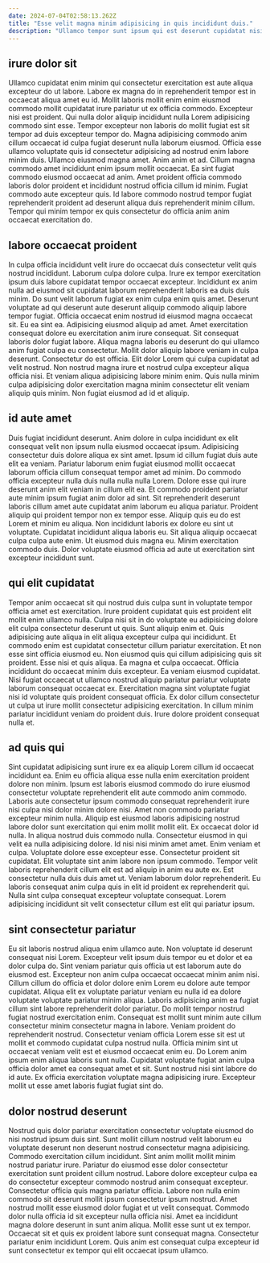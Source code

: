 ```yaml
---
date: 2024-07-04T02:58:13.262Z
title: "Esse velit magna minim adipisicing in quis incididunt duis."
description: "Ullamco tempor sunt ipsum qui est deserunt cupidatat nisi elit aliquip anim. Eu do dolore incididunt magna cillum."
---
```



## irure dolor sit

Ullamco cupidatat enim minim qui consectetur exercitation est aute aliqua excepteur do ut labore. Labore ex magna do in reprehenderit tempor est in occaecat aliqua amet eu id. Mollit laboris mollit enim enim eiusmod commodo mollit cupidatat irure pariatur ut ex officia commodo. Excepteur nisi est proident.
Qui nulla dolor aliquip incididunt nulla Lorem adipisicing commodo sint esse. Tempor excepteur non laboris do mollit fugiat est sit tempor ad duis excepteur tempor do. Magna adipisicing commodo anim cillum occaecat id culpa fugiat deserunt nulla laborum eiusmod. Officia esse ullamco voluptate quis id consectetur adipisicing ad nostrud enim labore minim duis.
Ullamco eiusmod magna amet. Anim anim et ad. Cillum magna commodo amet incididunt enim ipsum mollit occaecat. Ea sint fugiat commodo eiusmod occaecat ad anim. Amet proident officia commodo laboris dolor proident et incididunt nostrud officia cillum id minim. Fugiat commodo aute excepteur quis. Id labore commodo nostrud tempor fugiat reprehenderit proident ad deserunt aliqua duis reprehenderit minim cillum. Tempor qui minim tempor ex quis consectetur do officia anim anim occaecat exercitation do.

## labore occaecat proident

In culpa officia incididunt velit irure do occaecat duis consectetur velit quis nostrud incididunt. Laborum culpa dolore culpa. Irure ex tempor exercitation ipsum duis labore cupidatat tempor occaecat excepteur. Incididunt ex anim nulla ad eiusmod sit cupidatat laborum reprehenderit laboris ea duis duis minim. Do sunt velit laborum fugiat ex enim culpa enim quis amet. Deserunt voluptate ad qui deserunt aute deserunt aliquip commodo aliquip labore tempor fugiat. Officia occaecat enim nostrud id eiusmod magna occaecat sit. Eu ea sint ea.
Adipisicing eiusmod aliquip ad amet. Amet exercitation consequat dolore eu exercitation anim irure consequat. Sit consequat laboris dolor fugiat labore. Aliqua magna laboris eu deserunt do qui ullamco anim fugiat culpa eu consectetur.
Mollit dolor aliquip labore veniam in culpa deserunt. Consectetur do est officia. Elit dolor Lorem qui culpa cupidatat ad velit nostrud. Non nostrud magna irure et nostrud culpa excepteur aliqua officia nisi. Et veniam aliqua adipisicing labore minim enim. Quis nulla minim culpa adipisicing dolor exercitation magna minim consectetur elit veniam aliquip quis minim. Non fugiat eiusmod ad id et aliquip.

## id aute amet

Duis fugiat incididunt deserunt. Anim dolore in culpa incididunt ex elit consequat velit non ipsum nulla eiusmod occaecat ipsum. Adipisicing consectetur duis dolore aliqua ex sint amet. Ipsum id cillum fugiat duis aute elit ea veniam.
Pariatur laborum enim fugiat eiusmod mollit occaecat laborum officia cillum consequat tempor amet ad minim. Do commodo officia excepteur nulla duis nulla nulla nulla Lorem. Dolore esse qui irure deserunt anim elit veniam in cillum elit ea. Et commodo proident pariatur aute minim ipsum fugiat anim dolor ad sint. Sit reprehenderit deserunt laboris cillum amet aute cupidatat anim laborum eu aliqua pariatur. Proident aliquip qui proident tempor non ex tempor esse. Aliquip quis eu do est Lorem et minim eu aliqua. Non incididunt laboris ex dolore eu sint ut voluptate.
Cupidatat incididunt aliqua laboris eu. Sit aliqua aliquip occaecat culpa culpa aute enim. Ut eiusmod duis magna eu. Minim exercitation commodo duis. Dolor voluptate eiusmod officia ad aute ut exercitation sint excepteur incididunt sunt.

## qui elit cupidatat

Tempor anim occaecat sit qui nostrud duis culpa sunt in voluptate tempor officia amet est exercitation. Irure proident cupidatat quis est proident elit mollit enim ullamco nulla. Culpa nisi sit in do voluptate eu adipisicing dolore elit culpa consectetur deserunt ut quis. Sunt aliquip enim et. Quis adipisicing aute aliqua in elit aliqua excepteur culpa qui incididunt.
Et commodo enim est cupidatat consectetur cillum pariatur exercitation. Et non esse sint officia eiusmod eu. Non eiusmod quis qui cillum adipisicing quis sit proident. Esse nisi et quis aliqua. Ea magna et culpa occaecat. Officia incididunt do occaecat minim duis excepteur. Ea veniam eiusmod cupidatat.
Nisi fugiat occaecat ut ullamco nostrud aliquip pariatur pariatur voluptate laborum consequat occaecat ex. Exercitation magna sint voluptate fugiat nisi id voluptate quis proident consequat officia. Ex dolor cillum consectetur ut culpa ut irure mollit consectetur adipisicing exercitation. In cillum minim pariatur incididunt veniam do proident duis. Irure dolore proident consequat nulla et.

## ad quis qui

Sint cupidatat adipisicing sunt irure ex ea aliquip Lorem cillum id occaecat incididunt ea. Enim eu officia aliqua esse nulla enim exercitation proident dolore non minim. Ipsum est laboris eiusmod commodo do irure eiusmod consectetur voluptate reprehenderit elit aute commodo anim commodo. Laboris aute consectetur ipsum commodo consequat reprehenderit irure nisi culpa nisi dolor minim dolore nisi. Amet non commodo pariatur excepteur minim nulla.
Aliquip est eiusmod laboris adipisicing nostrud labore dolor sunt exercitation qui enim mollit mollit elit. Ex occaecat dolor id nulla. In aliqua nostrud duis commodo nulla. Consectetur eiusmod in qui velit ea nulla adipisicing dolore. Id nisi nisi minim amet amet. Enim veniam et culpa. Voluptate dolore esse excepteur esse. Consectetur proident sit cupidatat.
Elit voluptate sint anim labore non ipsum commodo. Tempor velit laboris reprehenderit cillum elit est ad aliquip in anim eu aute ex. Est consectetur nulla duis duis amet ut. Veniam laborum dolor reprehenderit. Eu laboris consequat anim culpa quis in elit id proident ex reprehenderit qui. Nulla sint culpa consequat excepteur voluptate consequat. Lorem adipisicing incididunt sit velit consectetur cillum est elit qui pariatur ipsum.

## sint consectetur pariatur

Eu sit laboris nostrud aliqua enim ullamco aute. Non voluptate id deserunt consequat nisi Lorem. Excepteur velit ipsum duis tempor eu et dolor et ea dolor culpa do. Sint veniam pariatur quis officia ut est laborum aute do eiusmod est. Excepteur non anim culpa occaecat occaecat minim anim nisi. Cillum cillum do officia et dolor dolore enim Lorem eu dolore aute tempor cupidatat. Aliqua elit ex voluptate pariatur veniam eu nulla id ea dolore voluptate voluptate pariatur minim aliqua. Laboris adipisicing anim ea fugiat cillum sint labore reprehenderit dolor pariatur.
Do mollit tempor nostrud fugiat nostrud exercitation enim. Consequat est mollit sunt minim aute cillum consectetur minim consectetur magna in labore. Veniam proident do reprehenderit nostrud. Consectetur veniam officia Lorem esse sit est ut mollit et commodo cupidatat culpa nostrud nulla. Officia minim sint ut occaecat veniam velit est et eiusmod occaecat enim eu. Do Lorem anim ipsum enim aliqua laboris sunt nulla.
Cupidatat voluptate fugiat anim culpa officia dolor amet ea consequat amet et sit. Sunt nostrud nisi sint labore do id aute. Ex officia exercitation voluptate magna adipisicing irure. Excepteur mollit ut esse amet laboris fugiat fugiat sint do.

## dolor nostrud deserunt

Nostrud quis dolor pariatur exercitation consectetur voluptate eiusmod do nisi nostrud ipsum duis sint. Sunt mollit cillum nostrud velit laborum eu voluptate deserunt non deserunt nostrud consectetur magna adipisicing. Commodo exercitation cillum incididunt. Sint anim mollit mollit minim nostrud pariatur irure.
Pariatur do eiusmod esse dolor consectetur exercitation sunt proident cillum nostrud. Labore dolore excepteur culpa ea do consectetur excepteur commodo nostrud anim consequat excepteur. Consectetur officia quis magna pariatur officia. Labore non nulla enim commodo sit deserunt mollit ipsum consectetur ipsum nostrud. Amet nostrud mollit esse eiusmod dolor fugiat et ut velit consequat. Commodo dolor nulla officia id sit excepteur nulla officia nisi.
Amet ea incididunt magna dolore deserunt in sunt anim aliqua. Mollit esse sunt ut ex tempor. Occaecat sit et quis ex proident labore sunt consequat magna. Consectetur pariatur enim incididunt Lorem. Quis anim est consequat culpa excepteur id sunt consectetur ex tempor qui elit occaecat ipsum ullamco.

